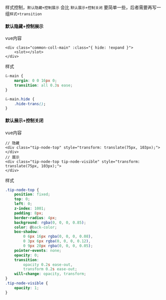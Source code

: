 样式控制，`默认隐藏+控制展示` 会比 `默认展示+控制关闭` 要简单一些，后者需要再写一组`样式+transition`

#### 默认隐藏+控制展示
vue内容
```vue
<div class="common-coll-main" :class="{ hide: !expand }">
    <slot></slot>
</div>
```
样式
```css
&-main {
    margin: 0 0 16px 0;
    transition: all 0.3s ease;
}

&-main.hide {
    .hide-trans();
}
```
#### 默认展示+控制关闭
vue内容
```vue
// 隐藏
<div class="tip-node-top" style="transform: translate(75px, 103px);">
</div>
// 展示
<div class="tip-node-top tip-node-visible" style="transform: translate(75px, 103px);">
</div>
```
样式
```css
.tip-node-top {
	position: fixed;
	top: 0;
	left: 0;
	z-index: 1001;
	padding: 8px;
	border-radius: 4px;
	background: rgba(0, 0, 0, 0.85);
	color: @back-color;
	box-shadow:
		0 6px 16px rgba(0, 0, 0, 0.08),
		0 3px 6px rgba(0, 0, 0, 0.12),
		0 9px 28px rgba(0, 0, 0, 0.05);
	pointer-events: none;
	opacity: 0;
	transition:
		opacity 0.2s ease-out,
		transform 0.2s ease-out;
	will-change: opacity, transform;
}
.tip-node-visible {
	opacity: 1;
}
```